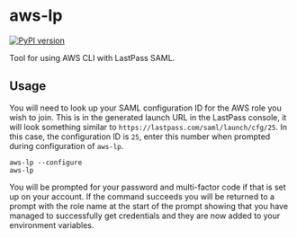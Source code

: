 # aws-lp

[![PyPI version](https://badge.fury.io/py/aws-lp.svg)](https://badge.fury.io/py/aws-lp)

Tool for using AWS CLI with LastPass SAML.

## Usage

You will need to look up your SAML configuration ID for the AWS role you wish to join. This is in the generated launch URL in the LastPass console, it will look something similar to `https://lastpass.com/saml/launch/cfg/25`. In this case, the configuration ID is `25`, enter this number when prompted during configuration of `aws-lp`.

```
aws-lp --configure
aws-lp
```

You will be prompted for your password and multi-factor code if that is set up on your account. If the command succeeds you will be returned to a prompt with the role name at the start of the prompt showing that you have managed to successfully get credentials and they are now added to your environment variables.
